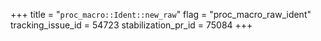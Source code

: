 +++
title = "`proc_macro::Ident::new_raw`"
flag = "proc_macro_raw_ident"
tracking_issue_id = 54723
stabilization_pr_id = 75084
+++
